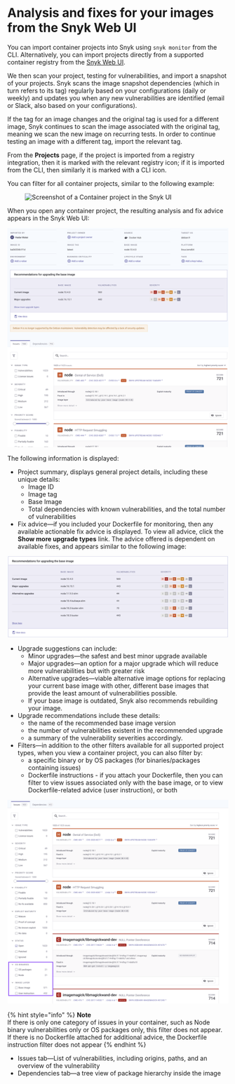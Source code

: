 # Analysis and fixes for your images from the Snyk Web UI

You can import container projects into Snyk using `snyk monitor` from the CLI. Alternatively, you can import projects directly from a supported container registry from the [Snyk Web UI](../../getting-started/quickstart/create-a-snyk-account/logging-in-to-an-existing-account.md).

We then scan your project, testing for vulnerabilities, and import a snapshot of your projects. Snyk scans the image snapshot dependencies (which in turn refers to its tag) regularly based on your configurations (daily or weekly) and updates you when any new vulnerabilities are identified (email or Slack, also based on your configurations).

If the tag for an image changes and the original tag is used for a different image, Snyk continues to scan the image associated with the original tag, meaning we scan the new image on recurring tests. In order to continue testing an image with a different tag, import the relevant tag.

From the **Projects** page, if the project is imported from a registry integration, then it is marked with the relevant registry icon; if it is imported from the CLI, then similarly it is marked with a CLI icon.

You can filter for all container projects, similar to the following example:

<figure><img src="../../.gitbook/assets/Analysis of container.png" alt="Screenshot of a Container project in the Snyk UI"><figcaption></figcaption></figure>

When you open any container project, the resulting analysis and fix advice appears in the Snyk Web UI:

![](<../../.gitbook/assets/image (315) (1).png>)

The following information is displayed:

* Project summary, displays general project details, including these unique details:
  * Image ID
  * Image tag
  * Base Image
  * Total dependencies with known vulnerabilities, and the total number of vulnerabilities
* Fix advice—if you included your Dockerfile for monitoring, then any available actionable fix advice is displayed. To view all advice, click the **Show more upgrade types** link. The advice offered is dependent on available fixes, and appears similar to the following image:

![](<../../.gitbook/assets/image (115) (1) (2) (1) (1) (1) (1) (1) (1) (1) (1) (1) (1) (1) (1) (1) (1) (1) (1) (1) (1) (1) (1) (1) (1) (1) (1) (1) (1) (1) (1) (1) (1) (1) (1) (1) (1) (1) (1) (1) (1) (1).png>)

* Upgrade suggestions can include:
  * Minor upgrades—the safest and best minor upgrade available
  * Major upgrades—an option for a major upgrade which will reduce more vulnerabilities but with greater risk
  * Alternative upgrades—viable alternative image options for replacing your current base image with other, different base images that provide the least amount of vulnerabilities possible.
  * If your base image is outdated, Snyk also recommends rebuilding your image.
* Upgrade recommendations include these details:
  * the name of the recommended base image version
  * the number of vulnerabilities existent in the recommended upgrade
  * a summary of the vulnerability severities accordingly.
* Filters—in addition to the other filters available for all supported project types, when you view a container project, you can also filter by:
  * a specific binary or by OS packages (for binaries/packages containing issues)
  * Dockerfile instructions - if you attach your Dockerfile, then you can filter to view issues associated only with the base image, or to view Dockerfile-related advice (user instruction), or both

![](<../../.gitbook/assets/image (195) (1) (1) (1) (1) (1) (1) (1) (1) (1) (1) (1) (1) (1) (1) (1) (1) (1) (3).png>)

{% hint style="info" %}
**Note**\
If there is only one category of issues in your container, such as Node binary vulnerabilities only or OS packages only, this filter does not appear.\
If there is no Dockerfile attached for additional advice, the Dockerfile instruction filter does not appear
{% endhint %}

* Issues tab—List of vulnerabilities, including origins, paths, and an overview of the vulnerability
* Dependencies tab—a tree view of package hierarchy inside the image
